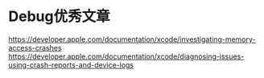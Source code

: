 # Debug优秀文章
https://developer.apple.com/documentation/xcode/investigating-memory-access-crashes
https://developer.apple.com/documentation/xcode/diagnosing-issues-using-crash-reports-and-device-logs

